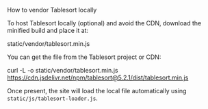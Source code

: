 How to vendor Tablesort locally

To host Tablesort locally (optional) and avoid the CDN, download the minified build and place it at:

  static/vendor/tablesort.min.js

You can get the file from the Tablesort project or CDN:

  curl -L -o static/vendor/tablesort.min.js https://cdn.jsdelivr.net/npm/tablesort@5.2.1/dist/tablesort.min.js

Once present, the site will load the local file automatically using `static/js/tablesort-loader.js`.
